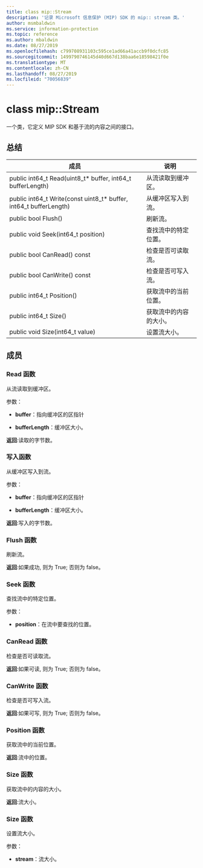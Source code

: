 ```yaml
---
title: class mip::Stream
description: '记录 Microsoft 信息保护 (MIP) SDK 的 mip:: stream 类。'
author: msmbaldwin
ms.service: information-protection
ms.topic: reference
ms.author: mbaldwin
ms.date: 08/27/2019
ms.openlocfilehash: c799708931103c595ce1ad66a41accb9f0dcfc85
ms.sourcegitcommit: 1499790746145d40d667d138baa6e18598421f0e
ms.translationtype: MT
ms.contentlocale: zh-CN
ms.lasthandoff: 08/27/2019
ms.locfileid: "70056839"
---
```

# <a name="class-mipstream"></a>class mip::Stream 
一个类，它定义 MIP SDK 和基于流的内容之间的接口。
  
## <a name="summary"></a>总结
 成员                        | 说明                                
--------------------------------|---------------------------------------------
public int64_t Read(uint8_t* buffer, int64_t bufferLength)  |  从流读取到缓冲区。
public int64_t Write(const uint8_t* buffer, int64_t bufferLength)  |  从缓冲区写入到流。
public bool Flush()  |  刷新流。
public void Seek(int64_t position)  |  查找流中的特定位置。
public bool CanRead() const  |  检查是否可读取流。
public bool CanWrite() const  |  检查是否可写入流。
public int64_t Position()  |  获取流中的当前位置。
public int64_t Size()  |  获取流中的内容的大小。
public void Size(int64_t value)  |  设置流大小。
  
## <a name="members"></a>成员
  
### <a name="read-function"></a>Read 函数
从流读取到缓冲区。

参数：  
* **buffer**：指向缓冲区的区指针 


* **bufferLength**：缓冲区大小。 



  
**返回**:读取的字节数。
  
### <a name="write-function"></a>写入函数
从缓冲区写入到流。

参数：  
* **buffer**：指向缓冲区的区指针 


* **bufferLength**：缓冲区大小。 



  
**返回**:写入的字节数。
  
### <a name="flush-function"></a>Flush 函数
刷新流。

  
**返回**:如果成功, 则为 True; 否则为 false。
  
### <a name="seek-function"></a>Seek 函数
查找流中的特定位置。

参数：  
* **position**：在流中要查找的位置。


  
### <a name="canread-function"></a>CanRead 函数
检查是否可读取流。

  
**返回**:如果可读, 则为 True; 否则为 false。
  
### <a name="canwrite-function"></a>CanWrite 函数
检查是否可写入流。

  
**返回**:如果可写, 则为 True; 否则为 false。
  
### <a name="position-function"></a>Position 函数
获取流中的当前位置。

  
**返回**:流中的位置。
  
### <a name="size-function"></a>Size 函数
获取流中的内容的大小。

  
**返回**:流大小。
  
### <a name="size-function"></a>Size 函数
设置流大小。

参数：  
* **stream**：流大小。

